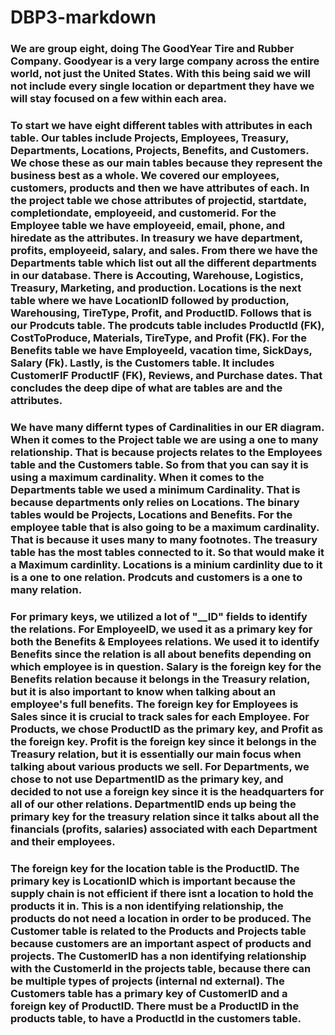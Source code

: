 # DBP3-markdown
 ### We are group eight, doing The GoodYear Tire and Rubber Company. Goodyear is a very large company across the entire world, not just the United States. With this being said we will not include every single location or department they have we will stay focused on a few within each area. 
### To start we have eight different tables with attributes in each table. Our tables include Projects, Employees, Treasury, Departments, Locations, Projects, Benefits, and Customers.  We chose these as our main tables because they represent the business best as a whole. We covered our employees, customers, products and then we have attributes of each. In the project table we chose attributes of projectid, startdate, completiondate, employeeid, and customerid. For the Employee table we have employeeid, email, phone, and hiredate as the attributes. In treasury we have department, profits, employeeid, salary, and sales. From there we have the Departments table which list out all the different departments in our database. There is Accouting, Warehouse, Logistics, Treasury, Marketing, and production. Locations is the next table where we have LocationID followed by production, Warehousing, TireType, Profit, and ProductID. Follows that is our Prodcuts table. The prodcuts table includes ProductId (FK), CostToProduce, Materials, TireType, and Profit (FK). For the Benefits table we have EmployeeId, vacation time, SickDays, Salary (Fk). Lastly, is the Customers table. It includes CustomerIF ProductIF (FK), Reviews, and Purchase dates. That concludes the deep dipe of what are tables are and the attributes.
### We have many differnt types of Cardinalities in our ER diagram. When it comes to the Project table we are using a one to many relationship. That is because projects relates to the Employees table and the Customers table. So from that you can say it is using a maximum cardinality. When it comes to the Departments table we used a minimum Cardinality. That is because departments only relies on Locations. The binary tables would be Projects, Locations and Benefits. For the employee table that is also going to be a maximum cardinality. That is because it uses many to many footnotes. The treasury table has the most tables connected to it. So that would make it a Maximum cardinlity. Locations is a minium cardinlity due to it is a one to one relation. Prodcuts and customers is a one to many relation.      
### For primary keys, we utilized a lot of "__ID" fields to identify the relations. For EmployeeID, we used it as a primary key for both the Benefits & Employees relations. We used it to identify Benefits since the relation is all about benefits depending on which employee is in question. Salary is the foreign key for the Benefits relation because it belongs in the Treasury relation, but it is also important to know when talking about an employee's full benefits. The foreign key for Employees is Sales since it is crucial to track sales for each Employee. For Products, we chose ProductID as the primary key, and Profit as the foreign key. Profit is the foreign key since it belongs in the Treasury relation, but it is essentially our main focus when talking about various products we sell. For Departments, we chose to not use DepartmentID as the primary key, and decided to not use a foreign key since it is the headquarters for all of our other relations. DepartmentID ends up being the primary key for the treasury relation since it talks about all the financials (profits, salaries) associated with each Department and their employees. 
### The foreign key for the location table is the ProductID. The primary key is LocationID which is important because the supply chain is not efficient if there isnt a location to hold the products it in. This is a non identifying relationship, the products do not need a location in order to be produced.  The Customer table is related to the Products and Projects table because customers are an important aspect of products and projects. The CustomerID has a non identifying relationship with the CustomerId in the projects table, because there can be multiple types of projects (internal nd external). The Customers table has a primary key of CustomerID and a foreign key of ProductID. There must be a ProductID in the products table, to have a ProductId in the customers table.
